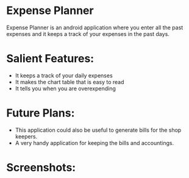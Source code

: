 # Expense Planner
Expense Planner is an android application where you enter all the past expenses and it keeps a track of your expenses in the past days.

# Salient Features: 
* It keeps a track of your daily expenses <br />
* It makes the chart table that is easy to read <br />
* It tells you when you are overexpending 

# Future Plans:
* This application could also be useful to generate bills for the shop keepers. 
* A very handy application for keeping the bills and accountings.

# Screenshots:

  

 
